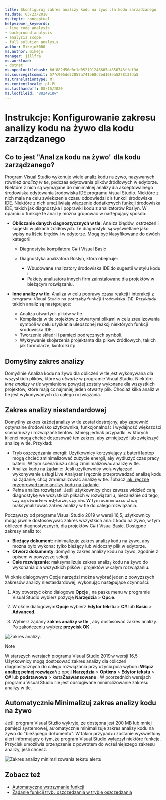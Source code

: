 ```yaml
---
title: Skonfiguruj zakres analizy kodu na żywo dla kodu zarządzanego
ms.date: 03/23/2018
ms.topic: conceptual
helpviewer_keywords:
- live code analysis
- background analysis
- analysis scope
- full solution analysis
author: Mikejo5000
ms.author: mikejo
manager: jillfra
ms.workload:
- dotnet
ms.openlocfilehash: 6df882d50d0c1d052191246605af856743ffdf3d
ms.sourcegitcommit: 577c905de52057a741e68c2ed168ea527813fda5
ms.translationtype: MT
ms.contentlocale: pl-PL
ms.lasthandoff: 08/15/2020
ms.locfileid: "88249186"
---
```

# <a name="how-to-configure-live-code-analysis-scope-for-managed-code"></a>Instrukcje: Konfigurowanie zakresu analizy kodu na żywo dla kodu zarządzanego

## <a name="what-is-live-code-analysis-for-managed-code"></a>Co to jest "Analiza kodu na żywo" dla kodu zarządzanego?
Program Visual Studio wykonuje wiele analiz kodu na żywo, nazywanych również *analizą w tle*, podczas edytowania plików źródłowych w edytorze. Niektóre z nich są wymagane do minimalnej analizy dla akceptowalnego środowiska edytowania środowiska IDE programu Visual Studio. Niektóre z nich mają na celu zwiększenie czasu odpowiedzi dla funkcji środowiska IDE. Niektóre z nich umożliwiają włączenie dodatkowych funkcji środowiska IDE, takich jak diagnostyka i poprawki kodu z analizatorów Roslyn. W oparciu o funkcje te analizy można grupować w następujący sposób:

- **Obliczanie danych diagnostycznych w tle**: Analiza błędów, ostrzeżeń i sugestii w plikach źródłowych. Te diagnostyki są wyświetlane jako wpisy na liście błędów i w edytorze. Mogą być klasyfikowane do dwóch kategorii:
  - Diagnostyka kompilatora C# i Visual Basic
  - Diagnostyka analizatora Roslyn, która obejmuje:

    - Wbudowane analizatory środowiska IDE do sugestii w stylu kodu i
    - Pakiety analizatora innych firm [zainstalowane](./install-roslyn-analyzers.md) dla projektów w bieżącym rozwiązaniu.

- **Inne analizy w tle**: Analiza w celu poprawy czasu reakcji i interakcji z programu Visual Studio na potrzeby funkcji środowiska IDE. Przykłady takich analiz są następujące:
  - Analiza otwartych plików w tle.
  - Kompilacja w tle projektów z otwartymi plikami w celu zrealizowania symboli w celu uzyskania ulepszonej reakcji niektórych funkcji środowiska IDE.
  - Tworzenie składni i pamięci podręcznych symboli.
  - Wykrywanie skojarzenia projektanta dla plików źródłowych, takich jak formularze, kontrolki itp.

## <a name="default-analysis-scope"></a>Domyślny zakres analizy

Domyślnie Analiza kodu na żywo dla obliczeń w tle jest wykonywana dla wszystkich plików, które są _otwarte_ w programie Visual Studio. Niektóre _inne analizy w tle_ wymienione powyżej zostały wykonane dla wszystkich projektów, które mają co najmniej jeden otwarty plik. Chociaż kilka analiz w tle jest wykonywanych dla całego rozwiązania.

## <a name="custom-analysis-scope"></a>Zakres analizy niestandardowej

Domyślny zakres każdej analizy w tle został dostrojony, aby zapewnić optymalne środowisko użytkownika, funkcjonalność i wydajność większości scenariuszy i rozwiązań klientów. Istnieją jednak przypadki, w których klienci mogą chcieć dostosować ten zakres, aby zmniejszyć lub zwiększyć analizę w tle. Przykład:

- Tryb oszczędzania energii: Użytkownicy korzystający z baterii laptop mogą chcieć zminimalizować zużycie energii, aby wydłużyć czas pracy baterii. W tym scenariuszu chcą zminimalizować analizę w tle.
- Analiza kodu na żądanie: Jeśli użytkownicy wolą wyłączać wykonywanie usługi Live Analyzer i ręcznie przeprowadzać analizę kodu na żądanie, chcą zminimalizować analizę w tle. Zobacz [jak: ręczne przeprowadzanie analizy kodu na żądanie](./how-to-run-code-analysis-manually-for-managed-code.md).
- Pełna analiza rozwiązań: Jeśli użytkownicy chcą zawsze widzieć całą diagnostykę we wszystkich plikach w rozwiązaniu, niezależnie od tego, czy są otwarte w edytorze, czy nie. W tym scenariuszu chcą maksymalizować zakres analizy w tle do całego rozwiązania.

Począwszy od programu Visual Studio 2019 w wersji 16,5, użytkownicy mogą jawnie dostosowywać zakres wszystkich analiz kodu na żywo, w tym obliczeń diagnostycznych, dla projektów C# i Visual Basic. Dostępne zakresy analiz to:

- **Bieżący dokument**: minimalizuje zakres analizy kodu na żywo, aby można było wykonać tylko bieżący lub widoczny plik w edytorze.
- **Otwórz dokumenty**: domyślny zakres analizy kodu na żywo, zgodnie z opisem w powyższej sekcji.
- **Całe rozwiązanie**: maksymalizuje zakres analizy kodu na żywo do wykonania dla wszystkich plików i projektów w całym rozwiązaniu.

W oknie dialogowym Opcje narzędzi można wybrać jeden z powyższych zakresów analizy niestandardowej, wykonując następujące czynności:

1. Aby otworzyć okno dialogowe **Opcje** , na pasku menu w programie Visual Studio wybierz pozycję **Narzędzia**  >  **Opcje**.

2. W oknie dialogowym **Opcje** wybierz **Edytor tekstu**  >  **C#** lub **Basic**  >  **Advanced**.

3. Wybierz żądany **zakres analizy w tle** , aby dostosować zakres analizy. Po zakończeniu wybierz **przycisk OK** .

![Zakres analizy.](./media/background-analysis-scope.png)

> [!NOTE]
> W starszych wersjach programu Visual Studio 2019 w wersji 16,5 Użytkownicy mogą dostosować zakres analizy dla obliczeń diagnostycznych do całego rozwiązania przy użyciu pola wyboru **Włącz analizę pełnej rozwiązań** z opcji **Narzędzia**  >  **Options**  >  **Edytor tekstu**  >  **C#** lub **podstawowa**  >  karta**Zaawansowane** . W poprzednich wersjach programu Visual Studio nie jest obsługiwane minimalizowanie zakresu analizy w tle.

## <a name="automatically-minimize-live-code-analysis-scope"></a>Automatycznie Minimalizuj zakres analizy kodu na żywo

Jeśli program Visual Studio wykryje, że dostępna jest 200 MB lub mniej pamięci systemowej, automatycznie minimalizuje zakres analizy kodu na żywo do "bieżącego dokumentu". W takim przypadku zostanie wyświetlony alert informujący o tym, że program Visual Studio wyłączył niektóre funkcje. Przycisk umożliwia przełączenie z powrotem do wcześniejszego zakresu analizy, jeśli chcesz.

![Zakres analizy minimalizowania tekstu alertu](./media/fsa_alert.png)

## <a name="see-also"></a>Zobacz też

- [Automatyczne wstrzymanie funkcji](./automatic-feature-suspension.md)
- [Żądanie funkcji trybu oszczędzania w trybie oszczędzania](https://github.com/dotnet/roslyn/issues/38429)
